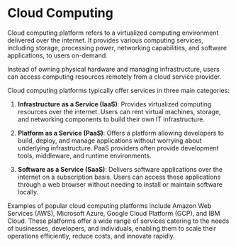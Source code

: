 # Cloud Computing

Cloud computing platform refers to a virtualized computing environment delivered over the internet. It provides various computing services, including storage, processing power, networking capabilities, and software applications, to users on-demand.

Instead of owning physical hardware and managing infrastructure, users can access computing resources remotely from a cloud service provider.

Cloud computing platforms typically offer services in three main categories:

1. **Infrastructure as a Service (IaaS)**: Provides virtualized computing resources over the internet. Users can rent virtual machines, storage, and networking components to build their own IT infrastructure.

2. **Platform as a Service (PaaS)**: Offers a platform allowing developers to build, deploy, and manage applications without worrying about underlying infrastructure. PaaS providers often provide development tools, middleware, and runtime environments.

3. **Software as a Service (SaaS)**: Delivers software applications over the internet on a subscription basis. Users can access these applications through a web browser without needing to install or maintain software locally.

Examples of popular cloud computing platforms include Amazon Web Services (AWS), Microsoft Azure, Google Cloud Platform (GCP), and IBM Cloud. These platforms offer a wide range of services catering to the needs of businesses, developers, and individuals, enabling them to scale their operations efficiently, reduce costs, and innovate rapidly.

